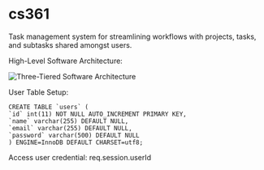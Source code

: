 # cs361

Task management system for streamlining workflows with projects, tasks, and subtasks shared amongst users.

High-Level Software Architecture:

![Three-Tiered Software Architecture](https://github.com/sarahforest/cs361/blob/master/architecture.png)

User Table Setup:

```
CREATE TABLE `users` (
`id` int(11) NOT NULL AUTO_INCREMENT PRIMARY KEY,
`name` varchar(255) DEFAULT NULL,
`email` varchar(255) DEFAULT NULL,
`password` varchar(500) DEFAULT NULL
) ENGINE=InnoDB DEFAULT CHARSET=utf8;
```

Access user credential: req.session.userId